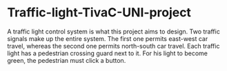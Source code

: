 # Traffic-light-TivaC-UNI-project
A traffic light control system is what this project aims to design. Two traffic signals make up the entire system. The first one permits east-west car travel, whereas the second one permits north-south car travel. Each traffic light has a pedestrian crossing guard next to it. For his light to become green, the pedestrian must click a button.
